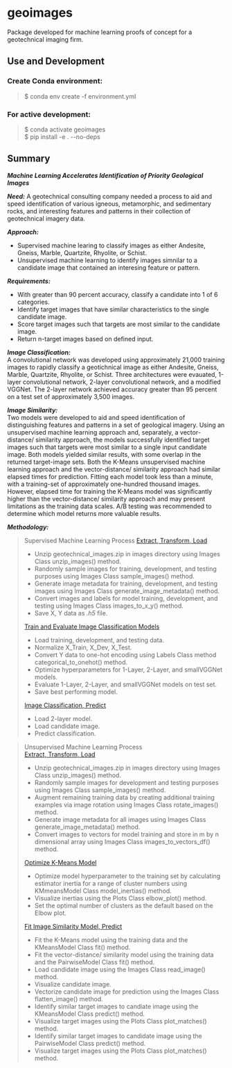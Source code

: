 # geoimages
Package developed for machine learning proofs of concept for a geotechnical imaging firm.

## Use and Development
### Create Conda environment:
> $ conda env create -f environment.yml 

### For active development:  
> $ conda activate geoimages  
> $ pip install -e . --no-deps

## Summary  
***Machine Learning Accelerates Identification of Priority Geological Images***  
    
***Need:*** A geotechnical consulting company needed a process to aid and speed identification of various igneous, metamorphic, and sedimentary rocks, and interesting features and patterns in their collection of geotechnical imagery data.

***Approach:***  
* Supervised machine learing to classify images as either Andesite, Gneiss, Marble, Quartzite, Rhyolite, or Schist.
* Unsupervised machine learning to identify images simnilar to a candidate image that contained an interesing feature or pattern.

***Requirements:*** 
* With greater than 90 percent accuracy, classify a candidate into 1 of 6 categories.
* Identify target images that have similar characteristics to the single candidate image.
* Score target images such that targets are most similar to the candidate image.
* Return n-target images based on defined input.

***Image Classification:***    
A convolutional network was developed using approximately 21,000 training images to rapidly classify a geotichnical image as either Andesite, Gneiss, Marble, Quartzite, Rhyolite, or Schist.  Three architectures were evauated, 1-layer convolutional network, 2-layer convolutional network, and a modified VGGNet.  The 2-layer network achieved accuracy greater than 95 percent on a test set of approximately 3,500 images.     

***Image Similarity:***  
Two models were developed to aid and speed identification of distinguishing features and patterns in a set of geological imagery. Using an unsupervised machine learning approach and, separately, a vector-distance/ similarity approach, the models successfully identified target images such that targets were most similar to a single input candidate image. Both models yielded similar results, with some overlap in the returned target-image sets. Both the K-Means unsupervised machine learning approach and the vector-distance/ similarity approach had similar elapsed times for prediction. Fitting each model took less than a minute, with a training-set of approximately one-hundred thousand images. However, elapsed time for training the K-Means model was significantly higher than the vector-distance/ similarity approach and may present limitations as the training data scales. A/B testing was recommended to determine which model returns more valuable results.

***Methodology:***
> Supervised Machine Learning Process 
> [Extract, Transform, Load](https://github.com/neumj/geo-images/blob/master/notebooks/etl_image_classification.ipynb)  
> * Unzip geotechnical_images.zip in images directory using Images Class unzip_images() method.
> * Randomly sample images for training, development, and testing purposes using Images Class sample_images() method.
> * Generate image metadata for training, development, and testing images using Images Class generate_image_metadata() method.
> * Convert images and labels for model training, development, and testing using Images Class images_to_x_y() method.
> * Save X, Y data as *.h5* file.
>
> [Train and Evaluate Image Classification Models](https://github.com/neumj/geo-images/blob/master/notebooks/train_image_classification.ipynb)
> * Load training, development, and testing data.
> * Normalize X_Train, X_Dev, X_Test.
> * Convert Y data to one-hot encoding using Labels Class method categorical_to_onehot() method.
> * Optimize hyperparameters for 1-Layer, 2-Layer, and smallVGGNet models.
> * Evaluate 1-Layer, 2-Layer, and smallVGGNet models on test set.
> * Save best performing model.
>
> [Image Classification, Predict](https://github.com/neumj/geo-images/blob/master/notebooks/predict_image_classification.ipynb)
> * Load 2-layer model.
> * Load candidate image.
> * Predict classification.

> Unsupervised Machine Learning Process     
> [Extract, Transform, Load](https://github.com/neumj/geo-images/blob/master/notebooks/etl_image_similarity.ipynb)  
> * Unzip geotechnical_images.zip in images directory using Images Class unzip_images() method.
> * Randomly sample images for development and testing purposes using Images Class sample_images() method.
> * Augment remaining training data by creating additional training examples via image rotation using Images Class rotate_images() method.
> * Generate image metadata for all images using Images Class generate_image_metadata() method.
> * Convert images to vectors for model training and store in m by n dimensional array using Images Class images_to_vectors_df() method.
>
> [Optimize K-Means Model](https://github.com/neumj/geo-images/blob/master/notebooks/dev_kmeans_image_similarity.ipynb)
> * Optimize model hyperparameter to the training set by calculating estimator inertia for a range of cluster numbers using KMmeansModel Class model_inertias() method.
> * Visualize inertias using the Plots Class elbow_plot() method.
> * Set the optimal number of clusters as the default based on the Elbow plot.
>
> [Fit Image Similarity Model, Predict](https://github.com/neumj/geo-images/blob/master/notebooks/train_predict_image_similarity.ipynb)
> * Fit the K-Means model using the training data and the KMeansModel Class fit() method.
> * Fit the vector-distance/ similarity model using the training data and the PairwiseModel Class fit() method.
> * Load candidate image using the Images Class read_image() method.
> * Visualize candidate image.
> * Vectorize candidate image for prediction using the Images Class flatten_image() method.
> * Identify similar target images to candiate image using the KMeansModel Class predict() method.
> * Visualize target images using the Plots Class plot_matches() method.
> * Identify similar target images to candidate image using the PairwiseModel Class predict() method.
> * Visualize target images using the Plots Class plot_matches() method.
